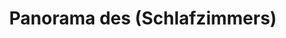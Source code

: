 ---
layout: /panorama.ect
project: '/web/projects/private/air-chocolate'
image: 'http://hub.acherno.com/svn/aero-shokolad/Site/Panorami/Ralitza_Lozenetz_Spalnq_Panorama.jpg'
title: 'Panorama des (Schlafzimmers)'
sitemap: false
---